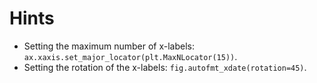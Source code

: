 # Hints

- Setting the maximum number of x-labels: `ax.xaxis.set_major_locator(plt.MaxNLocator(15))`.
- Setting the rotation of the x-labels: `fig.autofmt_xdate(rotation=45)`.

